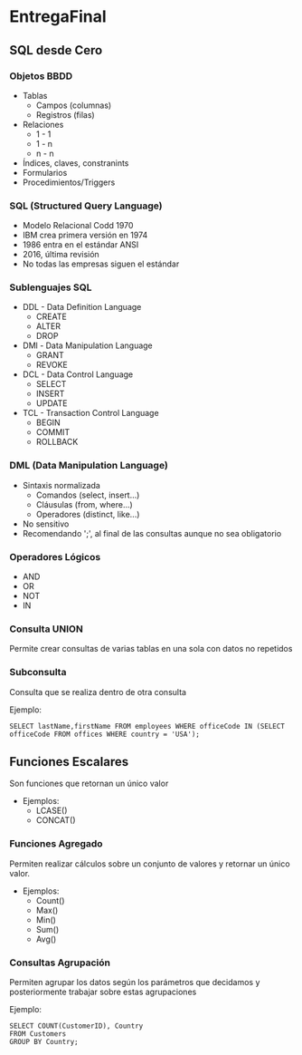 
# EntregaFinal

## SQL desde Cero

### Objetos BBDD
- Tablas
  - Campos (columnas)
  - Registros (filas)
- Relaciones
  - 1 - 1
  - 1 - n
  - n - n
- Índices, claves, constranints
- Formularios
- Procedimientos/Triggers

### SQL (Structured Query Language)
- Modelo Relacional Codd 1970
- IBM crea primera versión en 1974
- 1986 entra en el estándar ANSI
- 2016, última revisión
- No todas las empresas siguen el estándar

### Sublenguajes SQL
- DDL - Data Definition Language
  - CREATE
  - ALTER
  - DROP
- DMl - Data Manipulation Language
  - GRANT
  - REVOKE
- DCL - Data Control Language
  - SELECT
  - INSERT
  - UPDATE
- TCL - Transaction Control Language
  - BEGIN
  - COMMIT
  - ROLLBACK

### DML (Data Manipulation Language)
- Sintaxis normalizada
  - Comandos   (select, insert...)
  - Cláusulas  (from, where...)
  - Operadores (distinct, like...)
- No sensitivo
- Recomendando ';', al final de las consultas aunque no sea obligatorio

### Operadores Lógicos
- AND
- OR
- NOT
- IN

### Consulta UNION
Permite crear consultas de varias tablas en una sola con datos no repetidos

### Subconsulta
Consulta que se realiza dentro de otra consulta

Ejemplo: 
~~~~ 
SELECT lastName,firstName FROM employees WHERE officeCode IN (SELECT officeCode FROM offices WHERE country = 'USA'); 
~~~~

## Funciones Escalares
Son funciones que retornan un único valor
- Ejemplos:
  - LCASE()
  - CONCAT()

### Funciones Agregado

Permiten realizar cálculos sobre un conjunto de valores y retornar un único valor.
- Ejemplos:
  - Count()
  - Max()
  - Min()
  - Sum()
  - Avg()

### Consultas Agrupación
Permiten agrupar los datos según los parámetros que decidamos y posteriormente trabajar sobre estas agrupaciones

Ejemplo: 
~~~~ 
SELECT COUNT(CustomerID), Country
FROM Customers
GROUP BY Country;
~~~~
